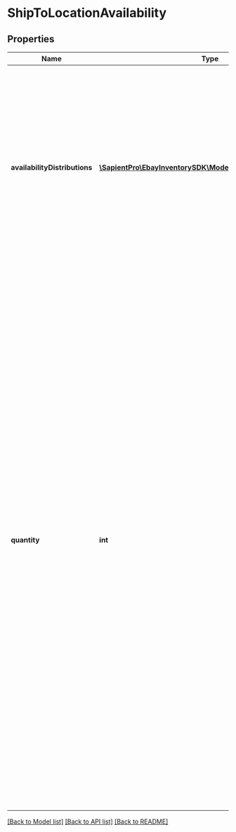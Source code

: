 # ShipToLocationAvailability

## Properties
| Name                          | Type                                                                                              | Description                                                                                                                                                                                                                                                                                                                                                                                                                                                                                                                                                                                                           | Notes      |
|-------------------------------|---------------------------------------------------------------------------------------------------|-----------------------------------------------------------------------------------------------------------------------------------------------------------------------------------------------------------------------------------------------------------------------------------------------------------------------------------------------------------------------------------------------------------------------------------------------------------------------------------------------------------------------------------------------------------------------------------------------------------------------|------------|
| **availabilityDistributions** | [**\SapientPro\EbayInventorySDK\Models\AvailabilityDistribution[]**](AvailabilityDistribution.md) | This container is used to set the available quantity of the inventory item at one or more warehouse locations.&lt;br&gt;&lt;br&gt; This container will be returned if available quantity is set for one or more inventory locations.                                                                                                                                                                                                                                                                                                                                                                                  | [optional] |
| **quantity**                  | **int**                                                                                           | This container is used to set the total &#x27;ship-to-home&#x27; quantity of the inventory item that will be available for purchase through one or more published offers. This container is not immediately required, but &#x27;ship-to-home&#x27; quantity must be set before an offer of the inventory item can be published.&lt;br/&gt;&lt;br/&gt;If an existing inventory item is being updated, and the &#x27;ship-to-home&#x27; quantity already exists for the inventory item record, this container should be included again, even if the value is not changing, or the available quantity data will be lost. | [optional] |

[[Back to Model list]](../../README.md#documentation-for-models) [[Back to API list]](../../README.md#documentation-for-api-endpoints) [[Back to README]](../../README.md)

